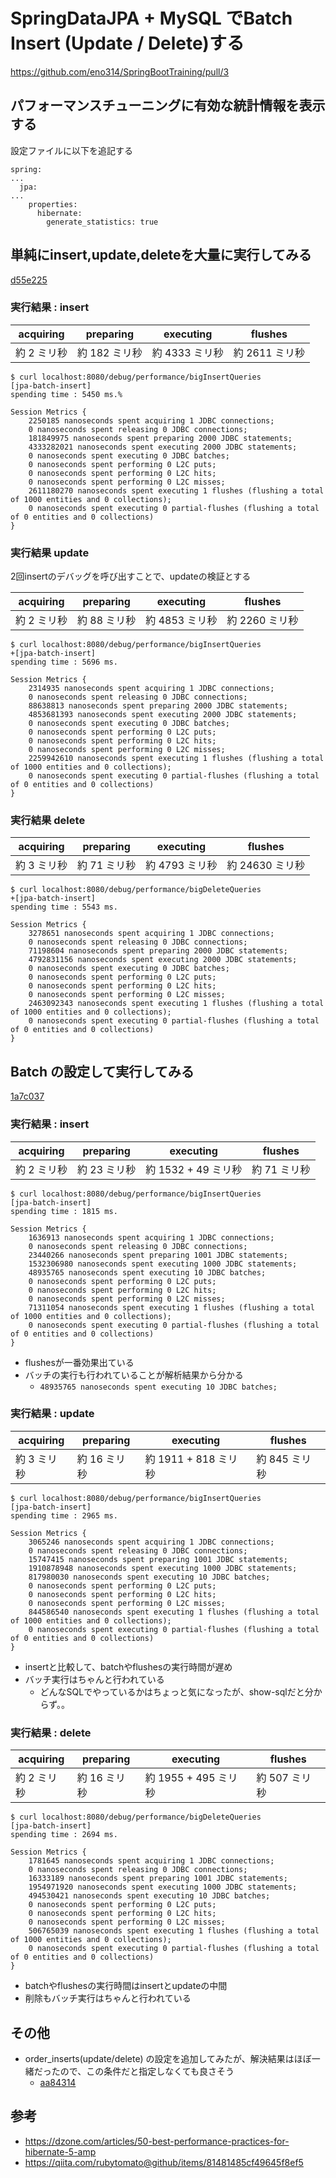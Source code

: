 # SpringDataJPA + MySQL でBatch Insert (Update / Delete)する

https://github.com/eno314/SpringBootTraining/pull/3

## パフォーマンスチューニングに有効な統計情報を表示する

設定ファイルに以下を追記する

```:yaml
spring:
...
  jpa:
...
    properties:
      hibernate:
        generate_statistics: true
```

## 単純にinsert,update,deleteを大量に実行してみる

[d55e225](https://github.com/eno314/SpringBootTraining/commit/d55e225b8dd59c5930a1df58f45d91eeaa5e0485)

### 実行結果 : insert

| acquiring | preparing | executing | flushes |
|---|---|---|---|
| 約 2 ミリ秒 | 約 182 ミリ秒 | 約 4333 ミリ秒 | 約 2611 ミリ秒 |

```
$ curl localhost:8080/debug/performance/bigInsertQueries                                                                                                 [jpa-batch-insert]
spending time : 5450 ms.%
```

```
Session Metrics {
    2250185 nanoseconds spent acquiring 1 JDBC connections;
    0 nanoseconds spent releasing 0 JDBC connections;
    181849975 nanoseconds spent preparing 2000 JDBC statements;
    4333282021 nanoseconds spent executing 2000 JDBC statements;
    0 nanoseconds spent executing 0 JDBC batches;
    0 nanoseconds spent performing 0 L2C puts;
    0 nanoseconds spent performing 0 L2C hits;
    0 nanoseconds spent performing 0 L2C misses;
    2611180270 nanoseconds spent executing 1 flushes (flushing a total of 1000 entities and 0 collections);
    0 nanoseconds spent executing 0 partial-flushes (flushing a total of 0 entities and 0 collections)
}
```


### 実行結果 update

2回insertのデバッグを呼び出すことで、updateの検証とする

| acquiring | preparing | executing | flushes |
|---|---|---|---|
| 約 2 ミリ秒 | 約 88 ミリ秒 | 約 4853 ミリ秒 | 約 2260 ミリ秒 |

```
$ curl localhost:8080/debug/performance/bigInsertQueries                                                                                                +[jpa-batch-insert]
spending time : 5696 ms.
```

```
Session Metrics {
    2314935 nanoseconds spent acquiring 1 JDBC connections;
    0 nanoseconds spent releasing 0 JDBC connections;
    88638813 nanoseconds spent preparing 2000 JDBC statements;
    4853681393 nanoseconds spent executing 2000 JDBC statements;
    0 nanoseconds spent executing 0 JDBC batches;
    0 nanoseconds spent performing 0 L2C puts;
    0 nanoseconds spent performing 0 L2C hits;
    0 nanoseconds spent performing 0 L2C misses;
    2259942610 nanoseconds spent executing 1 flushes (flushing a total of 1000 entities and 0 collections);
    0 nanoseconds spent executing 0 partial-flushes (flushing a total of 0 entities and 0 collections)
}
```

### 実行結果 delete

| acquiring | preparing | executing | flushes |
|---|---|---|---|
| 約 3 ミリ秒 | 約 71 ミリ秒 | 約 4793 ミリ秒 | 約 24630 ミリ秒 |

```
$ curl localhost:8080/debug/performance/bigDeleteQueries                                                                                                +[jpa-batch-insert]
spending time : 5543 ms.
```

```
Session Metrics {
    3278651 nanoseconds spent acquiring 1 JDBC connections;
    0 nanoseconds spent releasing 0 JDBC connections;
    71198604 nanoseconds spent preparing 2000 JDBC statements;
    4792831156 nanoseconds spent executing 2000 JDBC statements;
    0 nanoseconds spent executing 0 JDBC batches;
    0 nanoseconds spent performing 0 L2C puts;
    0 nanoseconds spent performing 0 L2C hits;
    0 nanoseconds spent performing 0 L2C misses;
    2463092343 nanoseconds spent executing 1 flushes (flushing a total of 1000 entities and 0 collections);
    0 nanoseconds spent executing 0 partial-flushes (flushing a total of 0 entities and 0 collections)
}
```

## Batch の設定して実行してみる

[1a7c037](https://github.com/eno314/SpringBootTraining/commit/1a7c037ccd9d73483bdc58b3eed3bd2bf799e1e8)

### 実行結果 : insert

| acquiring | preparing | executing | flushes |
|---|---|---|---|
| 約 2 ミリ秒 | 約 23 ミリ秒 | 約 1532 + 49 ミリ秒  | 約 71 ミリ秒 |

```
$ curl localhost:8080/debug/performance/bigInsertQueries                                                                                                 [jpa-batch-insert]
spending time : 1815 ms.
```

```
Session Metrics {
    1636913 nanoseconds spent acquiring 1 JDBC connections;
    0 nanoseconds spent releasing 0 JDBC connections;
    23440266 nanoseconds spent preparing 1001 JDBC statements;
    1532306980 nanoseconds spent executing 1000 JDBC statements;
    48935765 nanoseconds spent executing 10 JDBC batches;
    0 nanoseconds spent performing 0 L2C puts;
    0 nanoseconds spent performing 0 L2C hits;
    0 nanoseconds spent performing 0 L2C misses;
    71311054 nanoseconds spent executing 1 flushes (flushing a total of 1000 entities and 0 collections);
    0 nanoseconds spent executing 0 partial-flushes (flushing a total of 0 entities and 0 collections)
}
```

- flushesが一番効果出ている
- バッチの実行も行われていることが解析結果から分かる
    - `48935765 nanoseconds spent executing 10 JDBC batches;`
    
### 実行結果 : update

| acquiring | preparing | executing | flushes |
|---|---|---|---|
| 約 3 ミリ秒 | 約 16 ミリ秒 | 約 1911 + 818 ミリ秒  | 約 845 ミリ秒 |

```
$ curl localhost:8080/debug/performance/bigInsertQueries                                                                                                 [jpa-batch-insert]
spending time : 2965 ms.
```

```
Session Metrics {
    3065246 nanoseconds spent acquiring 1 JDBC connections;
    0 nanoseconds spent releasing 0 JDBC connections;
    15747415 nanoseconds spent preparing 1001 JDBC statements;
    1910878948 nanoseconds spent executing 1000 JDBC statements;
    817980030 nanoseconds spent executing 10 JDBC batches;
    0 nanoseconds spent performing 0 L2C puts;
    0 nanoseconds spent performing 0 L2C hits;
    0 nanoseconds spent performing 0 L2C misses;
    844586540 nanoseconds spent executing 1 flushes (flushing a total of 1000 entities and 0 collections);
    0 nanoseconds spent executing 0 partial-flushes (flushing a total of 0 entities and 0 collections)
}
```

- insertと比較して、batchやflushesの実行時間が遅め
- バッチ実行はちゃんと行われている
    - どんなSQLでやっているかはちょっと気になったが、show-sqlだと分からず。。

### 実行結果 : delete

| acquiring | preparing | executing | flushes |
|---|---|---|---|
| 約 2 ミリ秒 | 約 16 ミリ秒 | 約 1955 + 495 ミリ秒  | 約 507 ミリ秒 |

```
$ curl localhost:8080/debug/performance/bigDeleteQueries                                                                                                 [jpa-batch-insert]
spending time : 2694 ms.
```

```
Session Metrics {
    1781645 nanoseconds spent acquiring 1 JDBC connections;
    0 nanoseconds spent releasing 0 JDBC connections;
    16333189 nanoseconds spent preparing 1001 JDBC statements;
    1954971920 nanoseconds spent executing 1000 JDBC statements;
    494530421 nanoseconds spent executing 10 JDBC batches;
    0 nanoseconds spent performing 0 L2C puts;
    0 nanoseconds spent performing 0 L2C hits;
    0 nanoseconds spent performing 0 L2C misses;
    506765039 nanoseconds spent executing 1 flushes (flushing a total of 1000 entities and 0 collections);
    0 nanoseconds spent executing 0 partial-flushes (flushing a total of 0 entities and 0 collections)
}
```

- batchやflushesの実行時間はinsertとupdateの中間
- 削除もバッチ実行はちゃんと行われている

## その他

- order_inserts(update/delete) の設定を追加してみたが、解決結果はほぼ一緒だったので、この条件だと指定しなくても良さそう
    - [aa84314](https://github.com/eno314/SpringBootTraining/commit/aa84314db6b23563e074f31764c944e53df472a0)

## 参考
- https://dzone.com/articles/50-best-performance-practices-for-hibernate-5-amp
- https://qiita.com/rubytomato@github/items/81481485cf49645f8ef5


